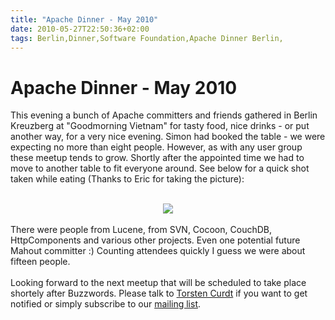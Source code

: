 ```yaml
---
title: "Apache Dinner - May 2010"
date: 2010-05-27T22:50:36+02:00
tags: Berlin,Dinner,Software Foundation,Apache Dinner Berlin,
---
```


# Apache Dinner - May 2010


This evening a bunch of Apache committers and friends gathered in Berlin Kreuzberg at "Goodmorning Vietnam" for tasty 
food, nice drinks - or put another way, for a very nice evening. Simon had booked the table - we were expecting no more 
than eight people. However, as with any user group these meetup tends to grow. Shortly after the appointed time we had 
to move to another table to fit everyone around. See below for a quick shot taken while eating (Thanks to Eric for 
taking the picture):<br><center><br><img 
src="http://isabel-drost.de/Bilder/wordpress/dinner_may_2010.jpg"/><br></center><br>There were people from Lucene, from 
SVN, Cocoon, CouchDB, HttpComponents and various other projects. Even one potential future Mahout committer :) Counting 
attendees quickly I guess we were about fifteen people.<br><br>Looking forward to the next meetup that will be 
scheduled to take place shortely after Buzzwords. Please talk to <a href="http://vafer.org/blog/">Torsten Curdt</a> if 
you want to get notified or simply subscribe to our <a 
href="http://lists.isabel-drost.de/mailman/listinfo/apachedinner">mailing list</a>.
